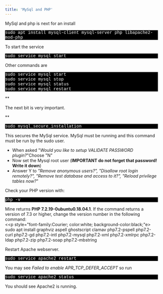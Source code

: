 ```yaml
---
title: 'MySql and PHP'
---
```


<p> MySql and php  is next for an install</p>

 
 <p style="font-family:Courier; color:white; background-color:black;">sudo apt install mysql-client mysql-server php libapache2-mod-php</p>
 
<p> To start the service</p>

 
<p style="font-family:Courier; color:white; background-color:black;"> sudo service mysql start</p>
<p> 
 Other commands are </p>

 <p style="font-family:Courier; color:white; background-color:black;">
 sudo service mysql start<br>
 sudo service mysql stop<br>
 sudo service mysql status<br>
 sudo service mysql restart<br>
 </p>
 
** <p>  The next bit is very  important.</p>**

  <p style="font-family:Courier; color:white; background-color:black;"> 
  sudo mysql_secure_installation
 </p>
 
 This secures the MySql service. MySql must be running and this command must be run by the sudo user.<br>
        <ul>
        <li>When asked  "<i>Would you like to setup VALIDATE PASSWORD plugin?</i>"Choose "N" </li>
      <li>Now set the Mysql root user (<b>IMPORTANT do not forget that password! Write it down</b>)</li>
      <li>Answer Y to <i>"Remove anonymous users?", "Disallow root login remotely?", "Remove test database and access to it?", "Reload privilege tables now?</i>"</li>
    </ul>
    
Check your PHP version with:<br> 

 <p style="font-family:Courier; color:white; background-color:black;"> php -v </p>

Mine returns **PHP 7.2.19-0ubuntu0.18.04.1**. If the command returns a version of 7.3 or higher, change the version number in the following command:<br> 
    <<p style="font-family:Courier; color:white; background-color:black;"e>
sudo apt install graphviz aspell ghostscript clamav php7.2-pspell php7.2-curl php7.2-gd php7.2-intl php7.2-mysql php7.2-xml php7.2-xmlrpc php7.2-ldap php7.2-zip php7.2-soap php7.2-mbstring
</p>
Restart Apache webserver. <br>
<p style="font-family:Courier; color:white; background-color:black;">
    sudo service apache2 restart
</p>

<p>    You may see <i>Failed to enable APR_TCP_DEFER_ACCEPT </i> so run</p>
    
<p style="font-family:Courier; color:white; background-color:black;">
    sudo service apache2 status 
</p>
<p>    You should see Apache2 is running.</p>
 